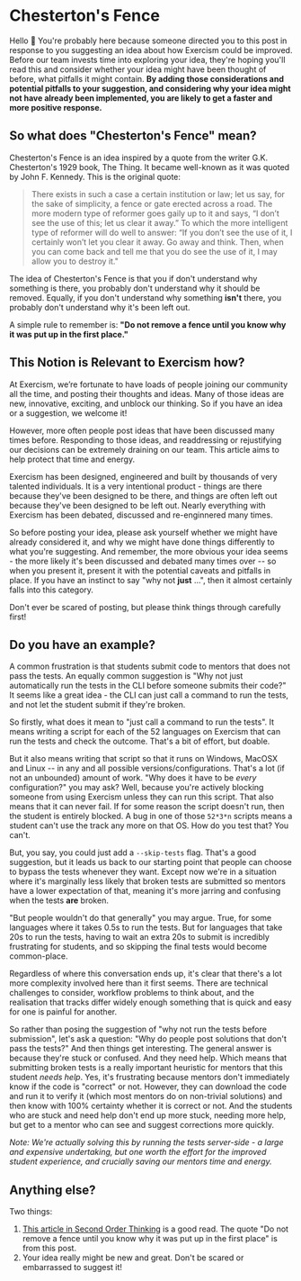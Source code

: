 # Chesterton's Fence

Hello :wave:
You're probably here because someone directed you to this post in response to you suggesting an idea about how Exercism could be improved.
Before our team invests time into exploring your idea, they're hoping you'll read this and consider whether your idea might have been thought of before, what pitfalls it might contain.
**By adding those considerations and potential pitfalls to your suggestion, and considering why your idea might not have already been implemented, you are likely to get a faster and more positive response.**

## So what does "Chesterton's Fence" mean?

Chesterton's Fence is an idea inspired by a quote from the writer G.K. Chesterton's 1929 book, The Thing.
It became well-known as it was quoted by John F. Kennedy.
This is the original quote:

> There exists in such a case a certain institution or law; let us say, for the sake of simplicity, a fence or gate erected across a road.
> The more modern type of reformer goes gaily up to it and says, “I don’t see the use of this; let us clear it away.”
> To which the more intelligent type of reformer will do well to answer: “If you don’t see the use of it, I certainly won’t let you clear it away. Go away and think. Then, when you can come back and tell me that you do see the use of it, I may allow you to destroy it."

The idea of Chesterton's Fence is that you if don't understand why something is there, you probably don't understand why it should be removed.
Equally, if you don't understand why something **isn't** there, you probably don't understand why it's been left out.

A simple rule to remember is: **"Do not remove a fence until you know why it was put up in the first place."**

## This Notion is Relevant to Exercism how?

At Exercism, we’re fortunate to have loads of people joining our community all the time, and posting their thoughts and ideas. 
Many of those ideas are new, innovative, exciting, and unblock our thinking.
So if you have an idea or a suggestion, we welcome it!

However, more often people post ideas that have been discussed many times before. 
Responding to those ideas, and readdressing or rejustifying our decisions can be extremely draining on our team. 
This article aims to help protect that time and energy.

Exercism has been designed, engineered and built by thousands of very talented individuals.
It is a very intentional product - things are there because they've been designed to be there, and things are often left out because they've been designed to be left out.
Nearly everything with Exercism has been debated, discussed and re-enginnered many times.

So before posting your idea, please ask yourself whether we might have already considered it, and why we might have done things differently to what you're suggesting.
And remember, the more obvious your idea seems - the more likely it's been discussed and debated many times over -- so when you present it, present it with the potential caveats and pitfalls in place.
If you have an instinct to say "why not **just** ...", then it almost certainly falls into this category.

Don't ever be scared of posting, but please think things through carefully first!

## Do you have an example?

A common frustration is that students submit code to mentors that does not pass the tests.
An equally common suggestion is "Why not just automatically run the tests in the CLI before someone submits their code?"
It seems like a great idea - the CLI can just call a command to run the tests, and not let the student submit if they're broken.

So firstly, what does it mean to "just call a command to run the tests".
It means writing a script for each of the 52 languages on Exercism that can run the tests and check the outcome.
That's a bit of effort, but doable.

But it also means writing that script so that it runs on Windows, MacOSX and Linux --  in any and all possible versions/configurations. That's a lot (if not an unbounded) amount of work.
"Why does it have to be _every_ configuration?" you may ask?
Well, because you're actively blocking someone from using Exercism unless they can run this script.
That also means that it can never fail.
If for some reason the script doesn't run, then the student is entirely blocked.
A bug in one of those `52*3*n` scripts means a student can't use the track any more on that OS.
How do you test that?
You can't.

But, you say, you could just add a `--skip-tests` flag.
That's a good suggestion, but it leads us back to our starting point that people can choose to bypass the tests whenever they want.
Except now we're in a situation where it's marginally less likely that broken tests are submitted so mentors have a lower expectation of that, meaning it's more jarring and confusing when the tests **are** broken.

"But people wouldn't do that generally" you may argue. True, for some languages where it takes 0.5s to run the tests.
But for languages that take 20s to run the tests, having to wait an extra 20s to submit is incredibly frustrating for students, and so skipping the final tests would become common-place. 

Regardless of where this conversation ends up, it's clear that there's a lot more complexity involved here than it first seems. There are technical challenges to consider, workflow problems to think about, and the realisation that tracks differ widely enough something that is quick and easy for one is painful for another.

So rather than posing the suggestion of "why not run the tests before submission", let's ask a question: "Why do people post solutions that don't pass the tests?"
And then things get interesting.
The general answer is because they're stuck or confused.
And they need help.
Which means that submitting broken tests is a really important heuristic for mentors that this student _needs help_.
Yes, it's frustrating because mentors don't immediately know if the code is "correct" or not. However, they can download the code and run it to verify it (which most mentors do on non-trivial solutions) and then know with 100% certainty whether it is correct or not.
And the students who are stuck and need help don't end up more stuck, needing more help, but get to a mentor who can see and suggest corrections more quickly.

_Note: We're actually solving this by running the tests server-side - a large and expensive undertaking, but one worth the effort for the improved student experience, and crucially saving our mentors time and energy._

## Anything else?

Two things:

1. [This article in Second Order Thinking](https://fs.blog/2020/03/chestertons-fence/) is a good read. The quote "Do not remove a fence until you know why it was put up in the first place" is from this post.
2. Your idea really might be new and great. Don't be scared or embarrassed to suggest it!
